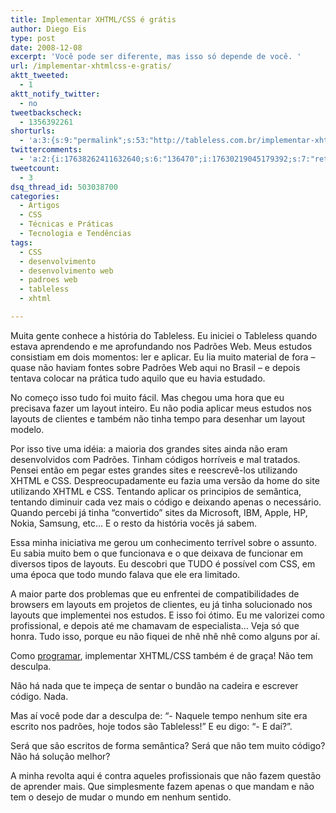 ```yaml
---
title: Implementar XHTML/CSS é grátis
author: Diego Eis
type: post
date: 2008-12-08
excerpt: 'Você pode ser diferente, mas isso só depende de você. '
url: /implementar-xhtmlcss-e-gratis/
aktt_tweeted:
  - 1
aktt_notify_twitter:
  - no
tweetbackscheck:
  - 1356392261
shorturls:
  - 'a:3:{s:9:"permalink";s:53:"http://tableless.com.br/implementar-xhtmlcss-e-gratis";s:7:"tinyurl";s:26:"http://tinyurl.com/3h95jk4";s:4:"isgd";s:19:"http://is.gd/XXoYPj";}'
twittercomments:
  - 'a:2:{i:17638262411632640;s:6:"136470";i:17630219045179392;s:7:"retweet";}'
tweetcount:
  - 3
dsq_thread_id: 503038700
categories:
  - Artigos
  - CSS
  - Técnicas e Práticas
  - Tecnologia e Tendências
tags:
  - CSS
  - desenvolvimento
  - desenvolvimento web
  - padroes web
  - tableless
  - xhtml

---
```

Muita gente conhece a história do Tableless. Eu iniciei o Tableless quando estava aprendendo e me aprofundando nos Padrões Web. Meus estudos consistiam em dois momentos: ler e aplicar. Eu lia muito material de fora – quase não haviam fontes sobre Padrões Web aqui no Brasil &#8211; e depois tentava colocar na prática tudo aquilo que eu havia estudado.
  
<!--more-->


  
No começo isso tudo foi muito fácil. Mas chegou uma hora que eu precisava fazer um layout inteiro. Eu não podia aplicar meus estudos nos layouts de clientes e também não tinha tempo para desenhar um layout modelo.
  
Por isso tive uma idéia: a maioria dos grandes sites ainda não eram desenvolvidos com Padrões. Tinham códigos horríveis e mal tratados. Pensei então em pegar estes grandes sites e reescrevê-los utilizando XHTML e CSS. Despreocupadamente eu fazia uma versão da home do site utilizando XHTML e CSS. Tentando aplicar os principios de semântica, tentando diminuir cada vez mais o código e deixando apenas o necessário. Quando percebi já tinha &#8220;convertido&#8221; sites da Microsoft, IBM, Apple, HP, Nokia, Samsung, etc&#8230; E o resto da história vocês já sabem.

Essa minha iniciativa me gerou um conhecimento terrível sobre o assunto. Eu sabia muito bem o que funcionava e o que deixava de funcionar em diversos tipos de layouts. Eu descobri que TUDO é possível com CSS, em uma época que todo mundo falava que ele era limitado.
  
A maior parte dos problemas que eu enfrentei de compatibilidades de browsers em layouts em projetos de clientes, eu já tinha solucionado nos layouts que implementei nos estudos. E isso foi ótimo. Eu me valorizei como profissional, e depois até me chamavam de especialista&#8230; Veja só que honra. Tudo isso, porque eu não fiquei de nhê nhê nhê como alguns por aí.

Como [programar][1], implementar XHTML/CSS também é de graça! Não tem desculpa.
  
Não há nada que te impeça de sentar o bundão na cadeira e escrever código. Nada.
  
Mas aí você pode dar a desculpa de: &#8220;- Naquele tempo nenhum site era escrito nos padrões, hoje todos são Tableless!&#8221; E eu digo: &#8220;- E daí?&#8221;.
  
Será que são escritos de forma semântica? Será que não tem muito código? Não há solução melhor?

A minha revolta aqui é contra aqueles profissionais que não fazem questão de aprender mais. Que simplesmente fazem apenas o que mandam e não tem o desejo de mudar o mundo em nenhum sentido.

 [1]: http://marcogomes.com/blog/2008/campanha-programar-e-gratis "Programar é de graça"